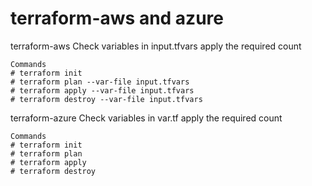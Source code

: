 # terraform-aws and azure 

terraform-aws
Check variables in input.tfvars apply the required count

```hcl
Commands
# terraform init
# terraform plan --var-file input.tfvars
# terraform apply --var-file input.tfvars
# terraform destroy --var-file input.tfvars
```
terraform-azure
Check variables in var.tf apply the required count

```hcl
Commands
# terraform init
# terraform plan
# terraform apply
# terraform destroy
```

